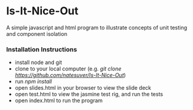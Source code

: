 # Is-It-Nice-Out
A simple javascript and html program to illustrate concepts of unit testing and component isolation

### Installation Instructions

* install node and git
* clone to your local computer (e.g. *git clone https://github.com/natesuver/Is-It-Nice-Out*)
* run *npm install*
* open slides.html in your browser to view the slide deck
* open test.html to view the jasmine test rig, and run the tests
* open index.html to run the program
